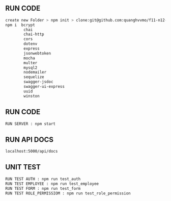 ## RUN CODE
```bash
create new Folder > npm init > clone:git@github.com:quanghvvmo/f11-n12-project.git
npm i  bcrypt
        chai
        chai-http
        cors
        dotenv
        express
        jsonwebtoken
        mocha
        multer
        mysql2
        nodemailer
        sequelize
        swagger-jsdoc
        swagger-ui-express
        uuid
        winston

```


## RUN CODE
```bash
RUN SERVER : npm start
```
## RUN API DOCS
```bash
localhost:5000/api/docs
```
## UNIT TEST
```bash
RUN TEST AUTH : npm run test_auth
RUN TEST EMPLOYEE : npm run test_employee
RUN TEST FORM : npm run test_form
RUN TEST ROLE_PERMISSIOM : npm run test_role_permission
```
